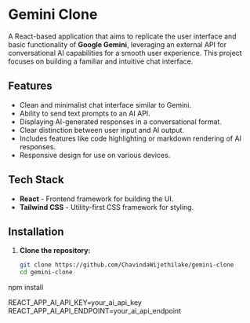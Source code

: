 # Gemini Clone

A React-based application that aims to replicate the user interface and basic functionality of **Google Gemini**, leveraging an external API for conversational AI capabilities for a smooth user experience. This project focuses on building a familiar and intuitive chat interface.

## Features
- Clean and minimalist chat interface similar to Gemini.
- Ability to send text prompts to an AI API.
- Displaying AI-generated responses in a conversational format.
- Clear distinction between user input and AI output.
- Includes features like code highlighting or markdown rendering of AI responses.
- Responsive design for use on various devices.

## Tech Stack
- **React** - Frontend framework for building the UI.
- **Tailwind CSS**  - Utility-first CSS framework for styling.

## Installation

1. **Clone the repository:**
   ```sh
   git clone https://github.com/ChavindaWijethilake/gemini-clone
   cd gemini-clone
npm install

REACT_APP_AI_API_KEY=your_ai_api_key
REACT_APP_AI_API_ENDPOINT=your_ai_api_endpoint
